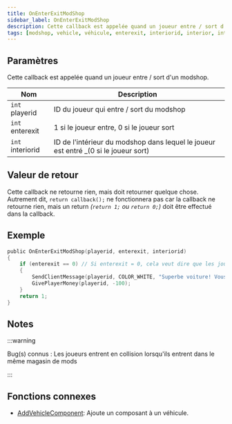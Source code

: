 ```yaml
---
title: OnEnterExitModShop
sidebar_label: OnEnterExitModShop
description: Cette callback est appelée quand un joueur entre / sort d'un modshop.
tags: [modshop, vehicle, véhicule, enterexit, interiorid, interior, intérieur]
---
```


## Paramètres

Cette callback est appelée quand un joueur entre / sort d'un modshop.

| Nom              | Description                                                                         |
| ---------------- | ----------------------------------------------------------------------------------- |    
| `int` playerid   | ID du joueur qui entre / sort du modshop                                            |
| `int` enterexit  | 1 si le joueur entre, 0 si le joueur sort                                           |
| `int` interiorid | ID de l'intérieur du modshop dans lequel le joueur est entré _(0 si le joueur sort) |

## Valeur de retour

Cette callback ne retourne rien, mais doit retourner quelque chose. Autrement dit, `return callback();` ne fonctionnera pas car la callback ne retourne rien, mais un return _(`return 1;` ou `return 0;`)_ doit être effectué dans la callback.

## Exemple

```c
public OnEnterExitModShop(playerid, enterexit, interiorid)
{
    if (enterexit == 0) // Si enterexit = 0, cela veut dire que les joueurs sortent
    {
        SendClientMessage(playerid, COLOR_WHITE, "Superbe voiture! Vous payez une redevance de 100$.");
        GivePlayerMoney(playerid, -100);
    }
    return 1;
}
```

## Notes

:::warning

Bug(s) connus : Les joueurs entrent en collision lorsqu'ils entrent dans le même magasin de mods

:::

## Fonctions connexes

- [AddVehicleComponent](../functions/AddVehicleComponent): Ajoute un composant à un véhicule.
